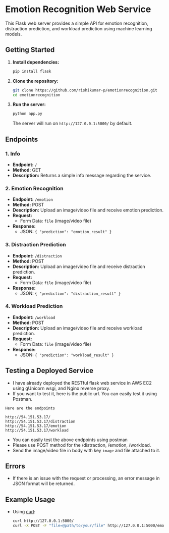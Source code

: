 # Emotion Recognition Web Service

This Flask web server provides a simple API for emotion recognition, distraction prediction, and workload prediction using machine learning models.

## Getting Started

1. **Install dependencies:**

    ```bash
    pip install flask
    ```

2. **Clone the repository:**

    ```bash
    git clone https://github.com/rishikumar-p/emotionrecognition.git
    cd emotionrecognition
    ```

3. **Run the server:**

    ```bash
    python app.py
    ```

    The server will run on `http://127.0.0.1:5000/` by default.

## Endpoints

### 1. Info

- **Endpoint:** `/`
- **Method:** GET
- **Description:** Returns a simple info message regarding the service.

### 2. Emotion Recognition

- **Endpoint:** `/emotion`
- **Method:** POST
- **Description:** Upload an image/video file and receive emotion prediction.
- **Request:**
  - Form Data: `file` (image/video file)
- **Response:**
  - JSON: `{ "prediction": "emotion_result" }`

### 3. Distraction Prediction

- **Endpoint:** `/distraction`
- **Method:** POST
- **Description:** Upload an image/video file and receive distraction prediction.
- **Request:**
  - Form Data: `file` (image/video file)
- **Response:**
  - JSON: `{ "prediction": "distraction_result" }`

### 4. Workload Prediction

- **Endpoint:** `/workload`
- **Method:** POST
- **Description:** Upload an image/video file and receive workload prediction.
- **Request:**
  - Form Data: `file` (image/video file)
- **Response:**
  - JSON: `{ "prediction": "workload_result" }`


## Testing a Deployed Service

- I have already deployed the RESTful flask web service in AWS EC2 using gUnicorn wsgi, and Nginx reverse proxy.
- If you want to test it, here is the public url. You can easily test it using Postman. 
```
Here are the endpoints

http://54.151.53.17/
http://54.151.53.17/distraction
http://54.151.53.17/emotion
http://54.151.53.17/workload

``` 
- You can easily test the above endpoints using postman
- Please use POST method for the /distraction, /emotion, /workload.
- Send the image/video file in body with key `image` and file attached to it.

## Errors

- If there is an issue with the request or processing, an error message in JSON format will be returned.

## Example Usage

- Using [curl](https://curl.se/):

    ```bash
    curl http://127.0.0.1:5000/
    curl -X POST -F "file=@path/to/your/file" http://127.0.0.1:5000/emotion
    ```
